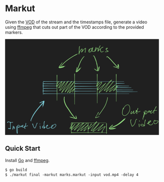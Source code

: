# Markut

Given the [VOD](https://help.twitch.tv/s/article/video-on-demand) of the stream and the timestamps file, generate a video using [ffmpeg](https://www.ffmpeg.org/) that cuts out part of the VOD according to the provided markers.

![thumbnail](./thumbnail.png)

## Quick Start

Install [Go](https://golang.org/) and [ffmpeg](https://www.ffmpeg.org/).

```console
$ go build
$ ./markut final -markut marks.markut -input vod.mp4 -delay 4
```
